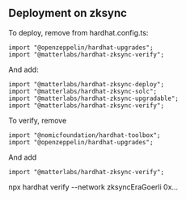 ## Deployment on zksync


To deploy, remove from hardhat.config.ts:
```
import "@openzeppelin/hardhat-upgrades";
import "@matterlabs/hardhat-zksync-verify";
```

And add:

```
import "@matterlabs/hardhat-zksync-deploy";
import "@matterlabs/hardhat-zksync-solc";
import "@matterlabs/hardhat-zksync-upgradable";
import "@matterlabs/hardhat-zksync-verify";
```

To verify, remove
```
import "@nomicfoundation/hardhat-toolbox";
import "@openzeppelin/hardhat-upgrades";
```

And add
```
import "@matterlabs/hardhat-zksync-verify";
```

npx hardhat verify --network zksyncEraGoerli 0x...
